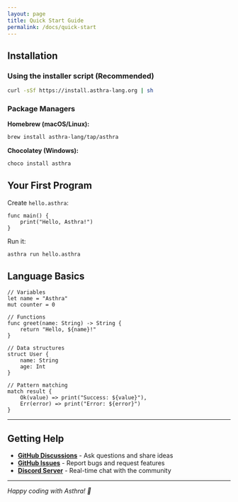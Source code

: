 ```yaml
---
layout: page
title: Quick Start Guide
permalink: /docs/quick-start
---
```


## Installation

### Using the installer script (Recommended)

```bash
curl -sSf https://install.asthra-lang.org | sh
```

### Package Managers

**Homebrew (macOS/Linux):**
```bash
brew install asthra-lang/tap/asthra
```

**Chocolatey (Windows):**
```powershell
choco install asthra
```

## Your First Program

Create `hello.asthra`:

```asthra
func main() {
    print("Hello, Asthra!")
}
```

Run it:

```bash
asthra run hello.asthra
```

## Language Basics

```asthra
// Variables
let name = "Asthra"
mut counter = 0

// Functions
func greet(name: String) -> String {
    return "Hello, ${name}!"
}

// Data structures
struct User {
    name: String
    age: Int
}

// Pattern matching
match result {
    Ok(value) => print("Success: ${value}"),
    Err(error) => print("Error: ${error}")
}
```

---

## Getting Help

- **[GitHub Discussions](https://github.com/orgs/asthra-lang/discussions)** - Ask questions and share ideas
- **[GitHub Issues](https://github.com/asthra-lang/asthra/issues)** - Report bugs and request features
- **[Discord Server](https://discord.gg/asthra)** - Real-time chat with the community

---

*Happy coding with Asthra! 🚀* 